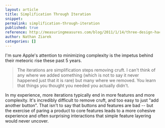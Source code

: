 ```yaml
---
layout: article
title: Simplification Through Iteration
snippet: 
permalink: simplification-through-iteration
published: true
reference: http://measuringmeasures.com/blog/2011/1/14/three-design-hacks-from-apple.html
author: Nathan Ziarek
categories: []
---
```



I'm sure Apple's attention to minimizing complexity is the impetus behind their meteoric rise these past 5 years.

> The iterations are simplification steps removing cruft. I can't think of any where we added something (which is not to say it never happened just that it is rare) but many where we removed. You learn that things you thought you needed you actually didn't.

In my experience, more iterations typically end in more features and more complexity. It's incredibly difficult to remove cruft, and too easy to just "add another button". That isn't to say that buttons and features are bad -- but the exercise of paring a product to core features leads to a more cohesive experience and often surprising interactions that simple feature layering would never uncover.
